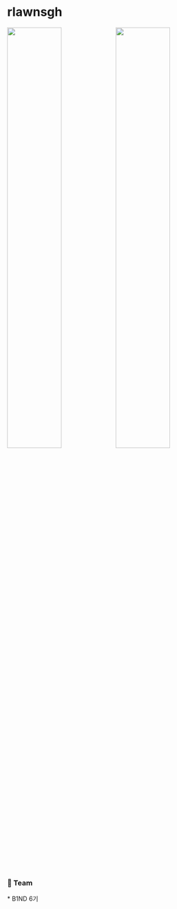 # rlawnsgh

<img width=50% src="https://github-readme-stats.vercel.app/api?username=rlawnsgh714"/><img width=50% src="https://github-readme-stats.vercel.app/api/top-langs/?username=rlawnsgh714&layout=compact"/>


<h3>📱 Team</h3>
* <a herf="http://b1nd.com/#/">B1ND 6기</a>
